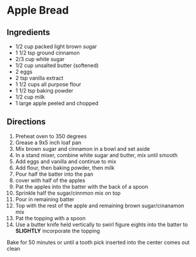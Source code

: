 # Apple Bread

## Ingredients
* 1/2 cup packed light brown sugar
* 1 1/2 tsp ground cinnamon
* 2/3 cup white sugar
* 1/2 cup unsalted butter (softened)
* 2 eggs
* 2 tsp vanilla extract
* 1 1/2 cups all purpose flour
* 1 1/2 tsp baking powder
* 1/2 cup milk
* 1 large apple peeled and chopped

## Directions
1. Preheat oven to 350 degrees
2. Grease a 9x5 inch loaf pan
3. Mix brown sugar and cinnamon in a bowl and set aside
4. In a stand mixer, combine white sugar and butter, mix until smooth
5. Add eggs and vanilla and continue to mix
6. Add flour, then baking powder, then milk
7. Pour half the batter into the pan
8. cover with half of the apples
9. Pat the apples into the batter with the back of a spoon
10. Sprinkle half the sugar/cinnmon mix on top
11. Pour in remaining batter
12. Top with the rest of the apple and remaining brown sugar/cinanamon mix
13. Pat the topping with a spoon
14. Use a butter knife held vertically to swirl figure eights into the batter to **SLIGHTLY** incorporate the topping

Bake for 50 minutes or until a tooth pick inserted into the center comes out clean
